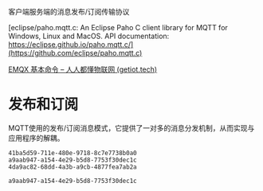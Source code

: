 客户端服务端的消息发布/订阅传输协议

[eclipse/paho.mqtt.c: An Eclipse Paho C client library for MQTT for Windows, Linux and MacOS. API documentation: https://eclipse.github.io/paho.mqtt.c/](https://github.com/eclipse/paho.mqtt.c)

[EMQX 基本命令 – 人人都懂物联网 (getiot.tech)](https://getiot.tech/emqx/emqx-command-line.html)



# 发布和订阅

MQTT使用的发布/订阅消息模式，它提供了一对多的消息分发机制，从而实现与应用程序的解耦。





```
41ba5d59-711e-480e-9718-8c7e7738b0a0
a9aab947-a154-4e29-b5d8-7753f30dec1c
4da9ac82-68dd-4a3b-a9cb-4877fea7ab2a
```



```
a9aab947-a154-4e29-b5d8-7753f30dec1c
```

